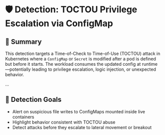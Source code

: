 # 🛡️ Detection: TOCTOU Privilege Escalation via ConfigMap

## 📖 Summary

This detection targets a Time-of-Check to Time-of-Use (TOCTOU) attack in Kubernetes where a `ConfigMap` or `Secret` is modified after a pod is defined but before it starts. The workload consumes the updated config at runtime—potentially leading to privilege escalation, logic injection, or unexpected behavior.

...

## 🧠 Detection Goals

- Alert on suspicious file writes to ConfigMaps mounted inside live containers
- Highlight behavior consistent with TOCTOU abuse
- Detect attacks before they escalate to lateral movement or breakout